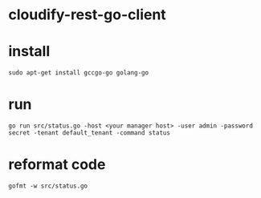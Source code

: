 # cloudify-rest-go-client

# install
```shell
sudo apt-get install gccgo-go golang-go
```

# run
```shell
go run src/status.go -host <your manager host> -user admin -password secret -tenant default_tenant -command status
```
# reformat code
```shell
gofmt -w src/status.go
```
